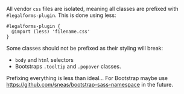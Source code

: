All vendor ```css``` files are isolated, meaning all classes are prefixed with ```#legalforms-plugin```. This is done using less:

```
#legalforms-plugin {
  @import (less) 'filename.css'
}
```

Some classes should not be prefixed as their styling will break:
- ```body``` and ```html``` selectors
- Bootstraps ```.tooltip``` and ```.popover``` classes.

Prefixing everything is less than ideal... For Bootstrap maybe use https://github.com/sneas/bootstrap-sass-namespace in the future.
